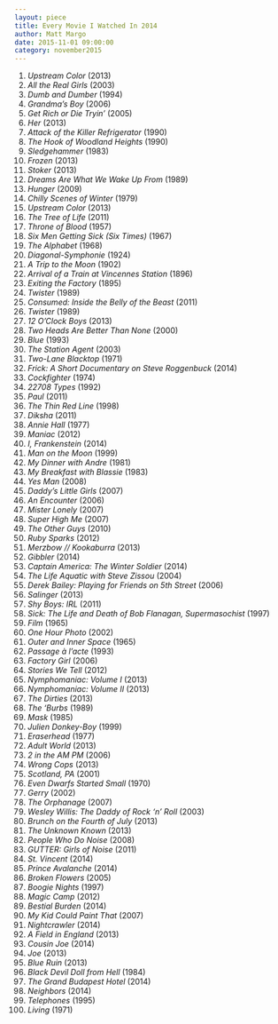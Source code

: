 ```yaml
---
layout: piece
title: Every Movie I Watched In 2014
author: Matt Margo
date: 2015-11-01 09:00:00
category: november2015
---
```

1. <i>Upstream Color</i> (2013)<br>
2. <i>All the Real Girls</i> (2003)<br>
3. <i>Dumb and Dumber</i> (1994)<br>
4. <i>Grandma’s Boy</i> (2006)<br>
5. <i>Get Rich or Die Tryin’</i> (2005)<br>
6. <i>Her</i> (2013)<br>
7. <i>Attack of the Killer Refrigerator</i> (1990)<br>
8. <i>The Hook of Woodland Heights</i> (1990)<br>
9. <i>Sledgehammer</i> (1983)<br>
10. <i>Frozen</i> (2013)<br>
11. <i>Stoker</i> (2013)<br>
12. <i>Dreams Are What We Wake Up From </i>(1989)<br>
13. <i>Hunger</i> (2009)<br>
14. <i>Chilly Scenes of Winter</i> (1979)<br>
15. <i>Upstream Color</i> (2013)<br>
16. <i>The Tree of Life</i> (2011)<br>
17. <i>Throne of Blood</i> (1957)<br>
18. <i>Six Men Getting Sick (Six Times)</i> (1967)<br>
19. <i>The Alphabet</i> (1968)<br>
20. <i>Diagonal-Symphonie</i> (1924)<br>
21. <i>A Trip to the Moon</i> (1902)<br>
22. <i>Arrival of a Train at Vincennes Station</i> (1896)<br>
23. <i>Exiting the Factory</i> (1895)<br>
24. <i>Twister</i> (1989)<br>
25. <i>Consumed: Inside the Belly of the Beast</i> (2011)<br>
26. <i>Twister</i> (1989)<br>
27. <i>12 O’Clock Boys</i> (2013)<br>
28. <i>Two Heads Are Better Than None </i>(2000)<br>
29. <i>Blue </i>(1993)<br>
30. <i>The Station Agent</i> (2003)<br>
31. <i>Two-Lane Blacktop </i>(1971)<br>
32. <i>Frick: A Short Documentary on Steve Roggenbuck </i>(2014)<br>
33. <i>Cockfighter </i>(1974)<br>
34. <i>22708 Types </i>(1992)<br>
35. <i>Paul </i>(2011)<br>
36. <i>The Thin Red Line </i>(1998)<br>
37. <i>Diksha </i>(2011)<br>
38. <i>Annie Hall </i>(1977)<br>
39. <i>Maniac</i> (2012)<br>
40. <i>I, Frankenstein </i>(2014)<br>
41. <i>Man on the Moon </i>(1999)<br>
42. <i>My Dinner with Andre </i>(1981)<br>
43. <i>My Breakfast with Blassie </i>(1983)<br>
44. <i>Yes Man </i>(2008)<br>
45. <i>Daddy’s Little Girls</i> (2007)<br>
46. <i>An Encounter </i>(2006)<br>
47. <i>Mister Lonely</i> (2007)<br>
48. <i>Super High Me </i>(2007)<br>
49. <i>The Other Guys</i> (2010)<br>
50. <i>Ruby Sparks</i> (2012)<br>
51. <i>Merzbow // Kookaburra </i>(2013)<br>
52. <i>Gibbler </i>(2014)<br>
53. <i>Captain America: The Winter Soldier</i> (2014)<br>
54. <i>The Life Aquatic with Steve Zissou </i>(2004)<br>
55. <i>Derek Bailey: Playing for Friends on 5th Street </i>(2006)<br>
56. <i>Salinger </i>(2013)<br>
57. <i>Shy Boys: IRL</i> (2011)<br>
58. <i>Sick: The Life and Death of Bob Flanagan, Supermasochist</i> (1997)<br>
59. <i>Film </i>(1965)<br>
60. <i>One Hour Photo</i> (2002)<br>
61. <i>Outer and Inner Space</i> (1965)<br>
62. <i>Passage à l’acte </i>(1993)<br>
63. <i>Factory Girl</i> (2006)<br>
64. <i>Stories We Tell</i> (2012)<br>
65. <i>Nymphomaniac: Volume I </i>(2013)<br>
66. <i>Nymphomaniac: Volume II </i>(2013)<br>
67. <i>The Dirties</i> (2013)<br>
68. <i>The ‘Burbs </i>(1989)<br>
69. <i>Mask </i>(1985)<br>
70. <i>Julien Donkey-Boy </i>(1999)<br>
71. <i>Eraserhead </i>(1977)<br>
72. <i>Adult World </i>(2013)<br>
73. <i>2 in the AM PM</i> (2006)<br>
74. <i>Wrong Cops </i>(2013)<br>
75. <i>Scotland, PA </i>(2001)<br>
76. <i>Even Dwarfs Started Small </i>(1970)<br>
77. <i>Gerry </i>(2002)<br>
78. <i>The Orphanage </i>(2007)<br>
79. <i>Wesley Willis: The Daddy of Rock ‘n’ Roll</i> (2003)<br>
80. <i>Brunch on the Fourth of July</i> (2013)<br>
81. <i>The Unknown Known </i>(2013)<br>
82. <i>People Who Do Noise </i>(2008)<br>
83. <i>GUTTER: Girls of Noise </i>(2011)<br>
84. <i>St. Vincent </i>(2014)<br>
85. <i>Prince Avalanche </i>(2014)<br>
86. <i>Broken Flowers</i> (2005)<br>
87. <i>Boogie Nights </i>(1997)<br>
88. <i>Magic Camp </i>(2012)<br>
89. <i>Bestial Burden</i> (2014)<br>
90. <i>My Kid Could Paint That </i>(2007)<br>
91. <i>Nightcrawler</i> (2014)<br>
92. <i>A Field in England </i>(2013)<br>
93. <i>Cousin Joe </i>(2014)<br>
94. <i>Joe </i>(2013)<br>
95. <i>Blue Ruin</i> (2013)<br>
96. <i>Black Devil Doll from Hell </i>(1984)<br>
97. <i>The Grand Budapest Hotel </i>(2014)<br>
98. <i>Neighbors </i>(2014)<br>
99. <i>Telephones </i>(1995)<br>
100. <i>Living</i> (1971)<br>